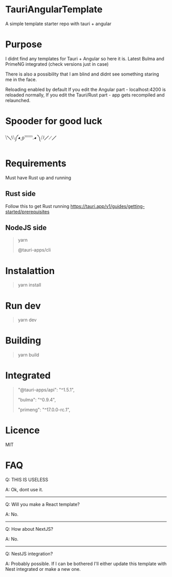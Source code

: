 # TauriAngularTemplate
A simple template starter repo with tauri + angular

# Purpose

I didnt find any templates for Tauri + Angular so here it is. Latest Bulma and PrimeNG integrated (check versions just in case)

There is also a possibility that I am blind and didnt see something staring me in the face.

Reloading enabled by default
If you edit the Angular part - localhost:4200 is reloaded normally,
If you edit the Tauri/Rust part - app gets recompiled and relaunched.

# Spooder for good luck

⧹╲⎝⧹༼◕ ͜oﱞﱞﱞﱞﱞﱞ.◕ ༽⧸⎠╱⟋╱


# Requirements

Must have Rust up and running

 ## Rust side
 Follow this to get Rust running
 https://tauri.app/v1/guides/getting-started/prerequisites

 ## NodeJS side
 >yarn
> 
 >@tauri-apps/cli
 
 # Instalattion

> yarn install
 # Run dev

> yarn dev

 # Building
> yarn build


# Integrated

>"@tauri-apps/api": "^1.5.1",
> 
>"bulma": "^0.9.4",
> 
>"primeng": "^17.0.0-rc.1",

# Licence
MIT

# FAQ

Q: THIS IS USELESS

A: Ok, dont use it.

-----

Q: Will you make a React template? 

A: No.

-----

Q: How about NextJS?

A: No.

------

Q: NestJS integration?

A: Probably possible. If I can be bothered I'll either update this template with Nest integrated or make a new one.
